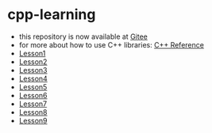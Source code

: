 # cpp-learning
- this repository is now available at [Gitee](https://gitee.com/ed-monster/cpp-learning.git)
- for more about how to use C++ libraries: [C++ Reference](http://www.cplusplus.com/reference/)
- [Lesson1](Lesson1/README.md)
- [Lesson2](Lesson2/README.md)
- [Lesson3](Lesson3/README.md)
- [Lesson4](Lesson4/README.md)
- [Lesson5](Lesson5/README.md)
- [Lesson6](Lesson6/README.md)
- [Lesson7](Lesson7/README.md)
- [Lesson8](Lesson8/README.md)
- [Lesson9](Lesson9/README.md)